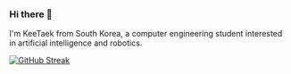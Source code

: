 ### Hi there 👋
I'm KeeTaek from South Korea, a computer engineering student interested in artificial intelligence and robotics.

[![GitHub Streak](https://streak-stats.demolab.com?user=samscientist&theme=dark&date_format=%5BY.%5Dn.j&mode=weekly)](https://git.io/streak-stats)

<!--
**samscientist/samscientist** is a ✨ _special_ ✨ repository because its `README.md` (this file) appears on your GitHub profile.

Here are some ideas to get you started:

- 🔭 I’m currently working on ...
- 🌱 I’m currently learning ...
- 👯 I’m looking to collaborate on ...
- 🤔 I’m looking for help with ...
- 💬 Ask me about ...
- 📫 How to reach me: ...
- 😄 Pronouns: ...
- ⚡ Fun fact: ...
-->
